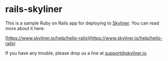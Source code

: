 # rails-skyliner

This is a sample Ruby on Rails app for deploying to [Skyliner](https://www.skyliner.io). You can read more about it here:

[https://www.skyliner.io/help/hello-rails](https://www.skyliner.io/help/hello-rails)

If you have any trouble, please drop us a line at [support@skyliner.io](mailto:support@skyliner.io?Subject=Help%20with%20hello-rails).
